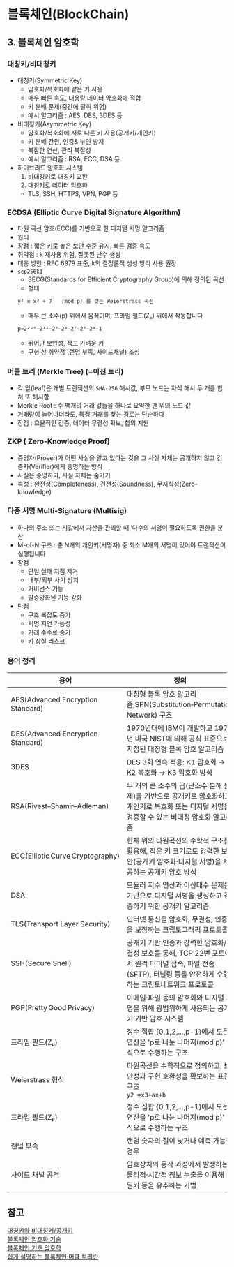 # 블록체인(BlockChain)
## 3. 블록체인 암호학
### 대칭키/비대칭키
- 대칭키(Symmetric Key)
  - 암호화/복호화에 같은 키 사용
  - 매우 빠른 속도, 대용량 데이터 암호화에 적합
  - 키 분배 문제(중간에 탈취 위험)
  - 예시 알고리즘 : AES, DES, 3DES 등
- 비대칭키(Asymmetric Key)
  - 암호화/복호화에 서로 다른 키 사용(공개키/개인키)
  - 키 분배 간편, 인증& 부인 방지
  - 복잡한 연산, 관리 복잡성
  - 예시 알고리즘 : RSA, ECC, DSA 등
- 하이브리드 암호화 시스템
  1. 비대칭키로 대칭키 교환
  2. 대칭키로 데이터 암호화
  - TLS, SSH, HTTPS, VPN, PGP 등
### ECDSA (Elliptic Curve Digital Signature Algorithm)
- 타원 곡선 암호(ECC)를 기반으로 한 디지털 서명 알고리즘
- 원리
- 장점 : 짧은 키로 높은 보안 수준 유지, 빠른 검증 속도
- 취약점 : k 재사용 위험, 잘못된 난수 생성
- 대응 방안 : RFC 6979 표준, k의 결정론적 생성 방식 사용 권장
- `sep256k1`
  - SECG(Standards for Efficient Cryptography Group)에 의해 정의된 곡선
  - 형태
  ```css
  y² ≡ x³ + 7   (mod p) 를 갖는 Weierstrass 곡선
  ```
  - 매우 큰 소수(p) 위에서 움직이며, 프라임 필드(Zₚ) 위에서 작동합니다
   ```css
  p=2²⁵⁶−2³²−2⁹−2⁸−2⁷−2⁶−2⁴−1
  ```
  - 뛰어난 보안성, 작고 가벼운 키
  - 구현 상 취약점 (랜덤 부족, 사이드채널) 조심
### 머클 트리 (Merkle Tree) (=이진 트리)
- 각 잎(leaf)은 개별 트랜잭션의 `SHA-256` 해시값, 부모 노드는 자식 해시 두 개를 합쳐 또 해시함
- Merkle Root : 수 백개의 거래 값들을 하나로 요약한 맨 위의 노드 값
- 거래량이 늘어나더라도, 특정 거래를 찾는 경로는 단순하다
- 장점 : 효율적인 검증, 데이터 무결성 확보, 합의 지원
### ZKP ( Zero-Knowledge Proof)
- 증명자(Prover)가 어떤 사실을 알고 있다는 것을 그 사실 자체는 공개하지 않고 검증자(Verifier)에게 증명하는 방식
- 사실은 증명하되, 사실 자체는 숨기기
- 속성 : 완전성(Completeness), 건전성(Soundness), 무지식성(Zero-knowledge)
### 다중 서명 Multi-Signature (Multisig)
- 하나의 주소 또는 지갑에서 자산을 관리할 때 ‘다수의 서명이 필요하도록 권한을 분산
- M-of-N 구조 :  총 N개의 개인키(서명자) 중 최소 M개의 서명이 있어야 트랜잭션이 실행됩니다
- 장점
  - 단일 실패 지점 제거
  - 내부/외부 사기 방지
  - 거버넌스 기능
  - 탈중앙화된 기능 강화
- 단점
  - 구조 복잡도 증가
  - 서명 지연 가능성
  - 거래 수수료 증가
  - 키 상실 리스크  
### 용어 정리
|용어|정의|
|------|---|
|AES(Advanced Encryption Standard)| 대칭형 블록 암호 알고리즘,SPN(Substitution‑Permutation Network) 구조|
|DES(Advanced Encryption Standard)|  1970년대에 IBM이 개발하고 1977년 미국 NIST에 의해 공식 표준으로 지정된 대칭형 블록 암호 알고리즘|
|3DES| DES 3회 연속 적용: K1 암호화 → K2 복호화 → K3 암호화 방식|
|RSA(Rivest–Shamir–Adleman)| 두 개의 큰 소수의 곱(난소수 분해 문제)을 기반으로 공개키로 암호화하고 개인키로 복호화 또는 디지털 서명을 검증할 수 있는 비대칭 암호화 알고리즘|
|ECC(Elliptic Curve Cryptography)|  한체 위의 타원곡선의 수학적 구조를 활용해, 작은 키 크기로도 강력한 보안(공개키 암호화·디지털 서명)을 제공하는 공개키 암호 방식|
|DSA| 모듈러 지수 연산과 이산대수 문제를 기반으로 디지털 서명을 생성하고 검증하기 위한 공개키 알고리즘|
|TLS(Transport Layer Security)| 인터넷 통신을 암호화, 무결성, 인증을 보장하는 크립토그래픽 프로토콜|
|SSH(Secure Shell)| 공개키 기반 인증과 강력한 암호화/무결성 보호를 통해, TCP 22번 포트에서 원격 터미널 접속, 파일 전송(SFTP), 터널링 등을 안전하게 수행하는 크립토네트워크 프로토콜|
|PGP(Pretty Good Privacy)| 이메일·파일 등의 암호화와 디지털 서명을 위해 광범위하게 사용되는 공개키 기반 암호 시스템|
|프라임 필드(Zₚ)| 정수 집합 {0,1,2,...,p-1}에서 모든 연산을 'p로 나눈 나머지(mod p)' 방식으로 수행하는 구조|
|Weierstrass 형식| 타원곡선을 수학적으로 정의하고, 보안성과 구현 호환성을 확보하는 표준 구조<br> `y2 =x3+ax+b`|
|프라임 필드(Zₚ)| 정수 집합 {0,1,2,...,p-1}에서 모든 연산을 'p로 나눈 나머지(mod p)' 방식으로 수행하는 구조|
|랜덤 부족|랜덤 숫자의 질이 낮거나 예측 가능한 경우|
|사이드 채널 공격 |암호장치의 동작 과정에서 발생하는 물리적·시간적 정보 누출을 이용해 비밀키 등을 유추하는 기법|

## 참고
[대칭키와 비대칭키/공개키](https://velog.io/@octo__/%EB%8C%80%EC%B9%AD%ED%82%A4%EC%99%80-%EA%B3%B5%EA%B0%9C%ED%82%A4%EB%B9%84%EB%8C%80%EC%B9%AD%ED%82%A4)
<br>
[블록체인 암호화 기술](https://velog.io/@rlaekgks111/%EB%B8%94%EB%A1%9D%EC%B2%B4%EC%9D%B8-%EC%95%94%ED%98%B8%ED%99%94-%EA%B8%B0%EC%88%A0)
<br>
[블록체인 기초 암호학](https://velog.io/@min49590/%EB%B8%94%EB%A1%9D%EC%B2%B4%EC%9D%B8-%EA%B8%B0%EC%B4%88-%EC%95%94%ED%98%B8%ED%95%99)
<br>
[쉽게 설명하는 블록체인:머클 트리란](https://www.banksalad.com/contents/%EC%89%BD%EA%B2%8C-%EC%84%A4%EB%AA%85%ED%95%98%EB%8A%94-%EB%B8%94%EB%A1%9D%EC%B2%B4%EC%9D%B8-%EB%A8%B8%ED%81%B4%ED%8A%B8%EB%A6%AC-Merkle-Trees-%EB%9E%80-ilULl)
